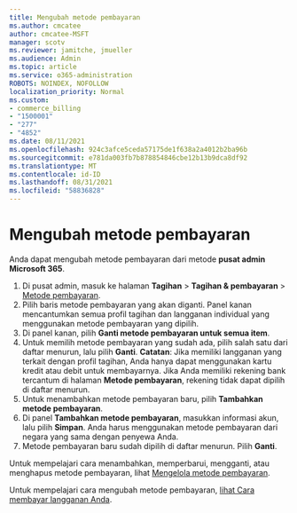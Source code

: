 ```yaml
---
title: Mengubah metode pembayaran
ms.author: cmcatee
author: cmcatee-MSFT
manager: scotv
ms.reviewer: jamitche, jmueller
ms.audience: Admin
ms.topic: article
ms.service: o365-administration
ROBOTS: NOINDEX, NOFOLLOW
localization_priority: Normal
ms.custom:
- commerce_billing
- "1500001"
- "277"
- "4852"
ms.date: 08/11/2021
ms.openlocfilehash: 924c3afce5ceda57175de1f638a2a4012b2ba96b
ms.sourcegitcommit: e781da003fb7b878854846cbe12b13b9dca8df92
ms.translationtype: MT
ms.contentlocale: id-ID
ms.lasthandoff: 08/31/2021
ms.locfileid: "58836828"
---
```

# <a name="change-payment-method"></a>Mengubah metode pembayaran

Anda dapat mengubah metode pembayaran dari metode **pusat admin Microsoft 365**.
  
1. Di pusat admin, masuk ke halaman **Tagihan** > **Tagihan & pembayaran** > [Metode pembayaran](https://go.microsoft.com/fwlink/p/?linkid=2018806).
2. Pilih baris metode pembayaran yang akan diganti. Panel kanan mencantumkan semua profil tagihan dan langganan individual yang menggunakan metode pembayaran yang dipilih.
3. Di panel kanan, pilih **Ganti metode pembayaran untuk semua item**.
4. Untuk memilih metode pembayaran yang sudah ada, pilih salah satu dari daftar menurun, lalu pilih **Ganti**.
    **Catatan**: Jika memiliki langganan yang terkait dengan profil tagihan, Anda hanya dapat menggunakan kartu kredit atau debit untuk membayarnya. Jika Anda memiliki rekening bank tercantum di halaman **Metode pembayaran**, rekening tidak dapat dipilih di daftar menurun.
5. Untuk menambahkan metode pembayaran baru, pilih **Tambahkan metode pembayaran**.
6. Di panel **Tambahkan metode pembayaran**, masukkan informasi akun, lalu pilih **Simpan**. Anda harus menggunakan metode pembayaran dari negara yang sama dengan penyewa Anda.
7. Metode pembayaran baru sudah dipilih di daftar menurun. Pilih **Ganti**.

Untuk mempelajari cara menambahkan, memperbarui, mengganti, atau menghapus metode pembayaran, lihat [Mengelola metode pembayaran](https://docs.microsoft.com/microsoft-365/commerce/billing-and-payments/manage-payment-methods).

Untuk mempelajari cara mengubah metode pembayaran, [lihat Cara membayar langganan Anda](https://docs.microsoft.com/microsoft-365/commerce/billing-and-payments/pay-for-your-subscription).